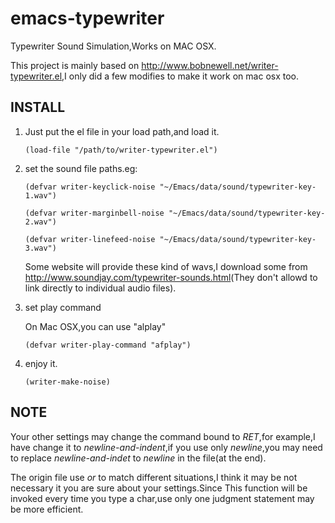 emacs-typewriter
================

Typewriter Sound Simulation,Works on MAC OSX.

This project is mainly based on
<http://www.bobnewell.net/writer-typewriter.el>,I only did a few
modifies to make it work on mac osx too.


## INSTALL ##
1. Just put the el file in your load path,and load it.
   
   `(load-file "/path/to/writer-typewriter.el")`

2. set the sound file paths.eg:

   `(defvar writer-keyclick-noise "~/Emacs/data/sound/typewriter-key-1.wav")`
   
   `(defvar writer-marginbell-noise "~/Emacs/data/sound/typewriter-key-2.wav")`

   `(defvar writer-linefeed-noise "~/Emacs/data/sound/typewriter-key-3.wav")`

    Some website will provide these kind of wavs,I download some from
    <http://www.soundjay.com/typewriter-sounds.html>(They don't allowd
    to link directly to individual audio files).

3. set play command

    On Mac OSX,you can use "alplay"
    
    `(defvar writer-play-command "afplay")`

4. enjoy it.

    `(writer-make-noise)`


## NOTE ##
Your other settings may change the command bound to *RET*,for example,I
have change it to *newline-and-indent*,if you use only *newline*,you
may need to replace *newline-and-indet* to *newline* in the file(at
the end).

The origin file use *or* to match different situations,I think it may
be not necessary it you are sure about your settings.Since This
function will be invoked every time you type a char,use only one judgment
statement may be more efficient.
    
   
